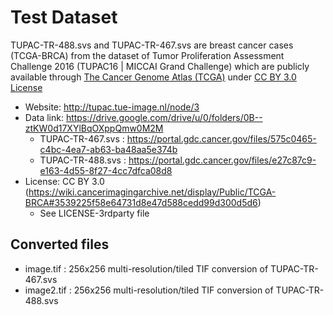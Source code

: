
# Test Dataset

TUPAC-TR-488.svs and TUPAC-TR-467.svs are breast cancer cases (TCGA-BRCA) from the dataset
of Tumor Proliferation Assessment Challenge 2016 (TUPAC16 | MICCAI Grand Challenge) which are publicly
available through [The Cancer Genome Atlas (TCGA)](https://www.cancer.gov/about-nci/organization/ccg/research/structural-genomics/tcga) under [CC BY 3.0 License](https://creativecommons.org/licenses/by/3.0/)

- Website: http://tupac.tue-image.nl/node/3
- Data link: https://drive.google.com/drive/u/0/folders/0B--ztKW0d17XYlBqOXppQmw0M2M
  - TUPAC-TR-467.svs : https://portal.gdc.cancer.gov/files/575c0465-c4bc-4ea7-ab63-ba48aa5e374b
  - TUPAC-TR-488.svs : https://portal.gdc.cancer.gov/files/e27c87c9-e163-4d55-8f27-4cc7dfca08d8
- License: CC BY 3.0 (https://wiki.cancerimagingarchive.net/display/Public/TCGA-BRCA#3539225f58e64731d8e47d588cedd99d300d5d6)
  - See LICENSE-3rdparty file

## Converted files

- image.tif : 256x256 multi-resolution/tiled TIF conversion of TUPAC-TR-467.svs
- image2.tif : 256x256 multi-resolution/tiled TIF conversion of TUPAC-TR-488.svs
